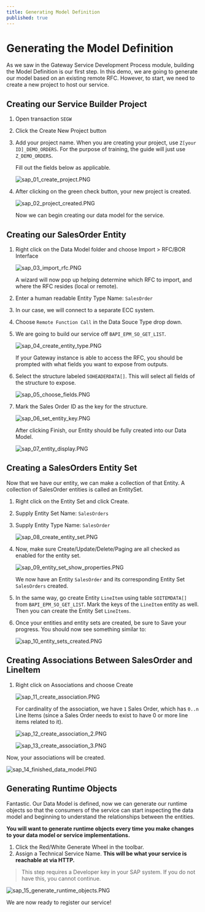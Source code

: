 ```yaml
---
title: Generating Model Definition
published: true
---
```


# Generating the Model Definition

As we saw in the Gateway Service Development Process module, building the Model Definition is our first step. In this demo, we are going to generate our model based on an existing remote RFC. However, to start, we need to create a new project to host our service.

## Creating our Service Builder Project

1. Open transaction `SEGW`
1. Click the Create New Project button
1. Add your project name. When you are creating your project, use `Z[your ID]_DEMO_ORDERS`. For the purpose of training, the guide will just use `Z_DEMO_ORDERS`.

    Fill out the fields below as applicable.

    ![sap_01_create_project.PNG]({{site.baseurl}}/img/sap_01_create_project.PNG)

1. After clicking on the green check button, your new project is created.

    ![sap_02_project_created.PNG]({{site.baseurl}}/img/sap_02_project_created.PNG)

    Now we can begin creating our data model for the service.

## Creating our SalesOrder Entity

1. Right click on the Data Model folder and choose Import > RFC/BOR Interface

    ![sap_03_import_rfc.PNG]({{site.baseurl}}/img/sap_03_import_rfc.PNG)

    A wizard will now pop up helping determine which RFC to import, and where the RFC resides (local or remote).

1. Enter a human readable Entity Type Name: `SalesOrder`
1. In our case, we will connect to a separate ECC system.
1. Choose `Remote Function Call` in the Data Souce Type drop down.
1. We are going to build our service off `BAPI_EPM_SO_GET_LIST`.

    ![sap_04_create_entity_type.PNG]({{site.baseurl}}/img/sap_04_create_entity_type.PNG)

    If your Gateway instance is able to access the RFC, you should be prompted with what fields you want to expose from outputs.

1. Select the structure labeled `SOHEADERDATA[]`. This will select all fields of the structure to expose.

    ![sap_05_choose_fields.PNG]({{site.baseurl}}/img/sap_05_choose_fields.PNG)

1. Mark the Sales Order ID as the key for the structure.

    ![sap_06_set_entity_key.PNG]({{site.baseurl}}/img/sap_06_set_entity_key.PNG)

    After clicking Finish, our Entity should be fully created into our Data Model.

    ![sap_07_entity_display.PNG]({{site.baseurl}}/img/sap_07_entity_display.PNG)

## Creating a SalesOrders Entity Set

Now that we have our entity, we can make a collection of that Entity. A collection of SalesOrder entities is called an EntitySet.

1. Right click on the Entity Set and click Create.
1. Supply Entity Set Name: `SalesOrders`
1. Supply Entity Type Name: `SalesOrder`

    ![sap_08_create_entity_set.PNG]({{site.baseurl}}/img/sap_08_create_entity_set.PNG)

1. Now, make sure Create/Update/Delete/Paging are all checked as enabled for the entity set.

    ![sap_09_entity_set_show_properties.PNG]({{site.baseurl}}/img/sap_09_entity_set_show_properties.PNG)

    We now have an Entity `SalesOrder` and its corresponding Entity Set `SalesOrders` created.

1. In the same way, go create Entity `LineItem` using table `SOITEMDATA[]` from `BAPI_EPM_SO_GET_LIST`. Mark the keys of the `LineItem` entity as well. Then you can create the Entity Set `LineItems`.

1. Once your entities and entity sets are created, be sure to Save your progress. You should now see something similar to:

   ![sap_10_entity_sets_created.PNG]({{site.baseurl}}/img/sap_10_entity_sets_created.PNG)

## Creating Associations Between SalesOrder and LineItem

1. Right click on Associations and choose Create

    ![sap_11_create_association.PNG]({{site.baseurl}}/img/sap_11_create_association.PNG)

    For cardinality of the association, we have `1` Sales Order, which has `0..n` Line Items (since a Sales Order needs to exist to have 0 or more line items related to it).

    ![sap_12_create_association_2.PNG]({{site.baseurl}}/img/sap_12_create_association_2.PNG)

    ![sap_13_create_association_3.PNG]({{site.baseurl}}/img/sap_13_create_association_3.PNG)

Now, your associations will be created.

![sap_14_finished_data_model.PNG]({{site.baseurl}}/img/sap_14_finished_data_model.PNG)

## Generating Runtime Objects

Fantastic. Our Data Model is defined, now we can generate our runtime objects so that the consumers of the service can start inspecting the data model and beginning to understand the relationships between the entities.

**You will want to generate runtime objects every time you make changes to your data model or service implementations.**

1. Click the Red/White Generate Wheel in the toolbar.
1. Assign a Technical Service Name. **This will be what your service is reachable at via HTTP.**

> This step requires a Developer key in your SAP system. If you do not have this, you cannot continue.

![sap_15_generate_runtime_objects.PNG]({{site.baseurl}}/img/sap_15_generate_runtime_objects.PNG)

We are now ready to register our service!
